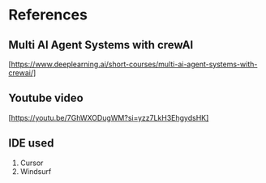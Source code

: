 # References

## Multi AI Agent Systems with crewAI
[https://www.deeplearning.ai/short-courses/multi-ai-agent-systems-with-crewai/]

## Youtube video
[https://youtu.be/7GhWXODugWM?si=yzz7LkH3EhgydsHK]

## IDE used
1) Cursor
2) Windsurf
